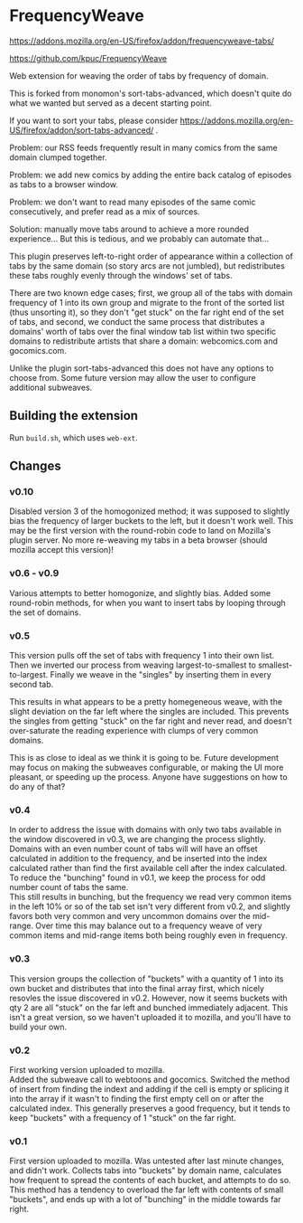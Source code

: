 # FrequencyWeave

https://addons.mozilla.org/en-US/firefox/addon/frequencyweave-tabs/

https://github.com/kpuc/FrequencyWeave

Web extension for weaving the order of tabs by frequency of domain.

This is forked from monomon's sort-tabs-advanced, which doesn't quite do what we wanted but served as a decent starting point.

If you want to sort your tabs, please consider https://addons.mozilla.org/en-US/firefox/addon/sort-tabs-advanced/ .

Problem: our RSS feeds frequently result in many comics from the same domain clumped together.

Problem: we add new comics by adding the entire back catalog of episodes as tabs to a browser window.

Problem: we don't want to read many episodes of the same comic consecutively, and prefer read as a mix of sources.

Solution: manually move tabs around to achieve a more rounded experience...   But this is tedious, and we probably can automate that...

This plugin preserves left-to-right order of appearance within a collection of tabs by the same domain (so story arcs are not jumbled), but redistributes these tabs roughly evenly through the windows' set of tabs.

There are two known edge cases; first, we group all of the tabs with domain frequency of 1 into its own group and migrate to the front of the sorted list (thus unsorting it), so they don't "get stuck" on the far right end of the set of tabs, and second, we conduct the same process that distributes a domains' worth of tabs over the final window tab list within two specific domains to redistribute artists that share a domain: webcomics.com and gocomics.com.

Unlike the plugin sort-tabs-advanced this does not have any options to choose from.  Some future version may allow the user to configure additional subweaves.

## Building the extension

Run `build.sh`, which uses `web-ext`.

## Changes

### v0.10

Disabled version 3 of the homogonized method; it was supposed to slightly bias the frequency of larger buckets to the left, but it doesn't work well.
This may be the first version with the round-robin code to land on Mozilla's plugin server.  No more re-weaving my tabs in a beta browser (should mozilla accept this version)!

### v0.6 - v0.9

Various attempts to better homogonize, and slightly bias.  Added some round-robin methods, for when you want to insert tabs by looping through the set of domains.  

### v0.5

This version pulls off the set of tabs with frequency 1 into their own list.
Then we inverted our process from weaving largest-to-smallest to smallest-to-largest.
Finally we weave in the "singles" by inserting them in every second tab.

This results in what appears to be a pretty homegeneous weave, with the slight deviation on the far left where the singles are included.  This prevents the singles from getting "stuck" on the far right and never read, and doesn't over-saturate the reading experience with clumps of very common domains.

This is as close to ideal as we think it is going to be.  Future development may focus on making the subweaves configurable, or making the UI more pleasant, or speeding up the process.  Anyone have suggestions on how to do any of that?

### v0.4

In order to address the issue with domains with only two tabs available in the window discovered in v0.3, we are changing the process slightly.  Domains with an even number count of tabs will will have an offset calculated in addition to the frequency, and be inserted into the index calculated rather than find the first available cell after the index calculated.  To reduce the "bunching" found in v0.1, we keep the process for odd number count of tabs the same.  
This still results in bunching, but the frequency we read very common items in the left 10% or so of the tab set isn't very different from v0.2, and slightly favors both very common and very uncommon domains over the mid-range.  Over time this may balance out to a frequency weave of very common items and mid-range items both being roughly even in frequency.  

### v0.3

This version groups the collection of "buckets" with a quantity of 1 into its own bucket and distributes that into the final array first, which nicely resovles the issue discovered in v0.2.  However, now it seems buckets with qty 2 are all "stuck" on the far left and bunched immediately adjacent.  This isn't a great version, so we haven't uploaded it to mozilla, and you'll have to build your own.

### v0.2

First working version uploaded to mozilla.  
Added the subweave call to webtoons and gocomics.
Switched the method of insert from finding the indext and adding if the cell is empty or splicing it into the array if it wasn't to finding the first empty cell on or after the calculated index.  This generally preserves a good frequency, but it tends to keep "buckets" with a frequency of 1 "stuck" on the far right.

### v0.1

First version uploaded to mozilla.  Was untested after last minute changes, and didn't work.
Collects tabs into "buckets" by domain name, calculates how frequent to spread the contents of each bucket, and attempts to do so.  This method has a tendency to overload the far left with contents of small "buckets", and ends up with a lot of "bunching" in the middle towards far right.

